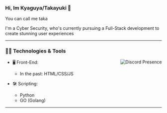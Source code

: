 ### Hi, Im Kyaguya/Takayuki 👋
You can call me taka

I'm a Cyber Security, who's currently pursuing a Full-Stack development to create stunning user experiences

---

### 🧑‍💻 Technologies & Tools

<a href="https://discord.com/users/800305845795291156" target="_blank" rel="nofollow">
   <img src="https://lanyard-profile-readme.vercel.app/api/800305845795291156?idleMessage=Probably%20doing%20something%20else..." alt="Discord Presence" align="right">
</a>

- 🖥️ Front-End:

  - In the past: HTML/CSS/JS

- 🛠 Scripting:

  - Python
  - GO (Golang)

---

